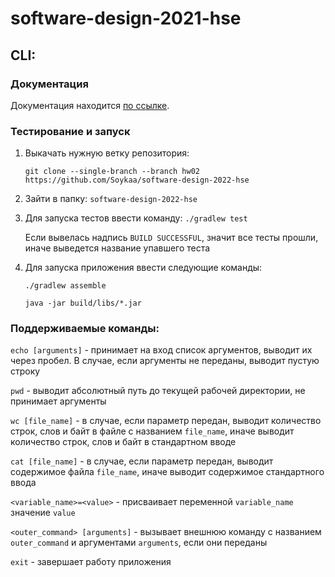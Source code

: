 # software-design-2021-hse

## CLI:

### Документация

Документация
находится [по ссылке](https://github.com/Soykaa/software-design-2022-hse/blob/HW01/hw01/documentationCLI.md).

### Тестирование и запуск

1. Выкачать нужную ветку репозитория:

   `git clone --single-branch --branch hw02 https://github.com/Soykaa/software-design-2022-hse`


2. Зайти в папку: `software-design-2022-hse`


3. Для запуска тестов ввести команду:
   `./gradlew test`

   Если вывелась надпись `BUILD SUCCESSFUL`, значит все тесты прошли, иначе выведется название упавшего теста


4. Для запуска приложения ввести следующие команды:

   `./gradlew assemble`

   `java -jar build/libs/*.jar`

### Поддерживаемые команды:

`echo [arguments]` - принимает на вход список аргументов, выводит их через пробел. В случае, если аргументы не переданы,
выводит пустую строку

`pwd` - выводит абсолютный путь до текущей рабочей директории, не принимает аргументы

`wc [file_name]` - в случае, если параметр передан, выводит количество строк, слов и байт в файле с
названием `file_name`, иначе выводит количество строк, слов и байт в стандартном вводе

`cat [file_name]` - в случае, если параметр передан, выводит содержимое файла `file_name`, иначе выводит содержимое
стандартного ввода

`<variable_name>=<value>` - присваивает переменной `variable_name` значение `value`

`<outer_command> [arguments]` - вызывает внешнюю команду с названием `outer_command` и аргументами  `arguments`, если
они переданы

`exit` - завершает работу приложения
